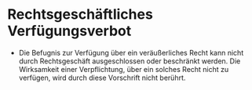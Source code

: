 # Rechtsgeschäftliches Verfügungsverbot

- Die Befugnis zur Verfügung über ein veräußerliches Recht kann nicht durch Rechtsgeschäft ausgeschlossen oder beschränkt werden. Die Wirksamkeit einer Verpflichtung, über ein solches Recht nicht zu verfügen, wird durch diese Vorschrift nicht berührt.

